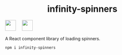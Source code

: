 <h1 align="center">infinity-spinners</h1>

<a href="https://www.npmjs.com/package/infinity-spinners"><img src="https://upload.wikimedia.org/wikipedia/commons/thumb/d/db/Npm-logo.svg/1080px-Npm-logo.svg.png?20140904162625" height="35px" /></a>&nbsp;&nbsp;&nbsp;&nbsp;
<a href="https://kevindmorris.github.io/infinity-spinners/"><img src="https://user-images.githubusercontent.com/321738/63501763-88dbf600-c4cc-11e9-96cd-94adadc2fd72.png" height="35px" /></a>

A React component library of loading spinners.

```bash
npm i infinity-spinners
```
